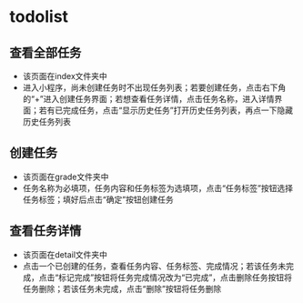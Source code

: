 # todolist
## 查看全部任务
* 该页面在index文件夹中
* 进入小程序，尚未创建任务时不出现任务列表；若要创建任务，点击右下角的“+”进入创建任务界面；若想查看任务详情，点击任务名称，进入详情界面；若有已完成任务，点击“显示历史任务”打开历史任务列表，再点一下隐藏历史任务列表
## 创建任务
* 该页面在grade文件夹中
* 任务名称为必填项，任务内容和任务标签为选填项，点击“任务标签”按钮选择任务标签；填好后点击“确定”按钮创建任务
## 查看任务详情
* 该页面在detail文件夹中
* 点击一个已创建的任务，查看任务内容、任务标签、完成情况；若该任务未完成，点击“标记完成”按钮将任务完成情况改为“已完成”，点击删除任务按钮将任务删除；若该任务未完成，点击“删除”按钮将任务删除
